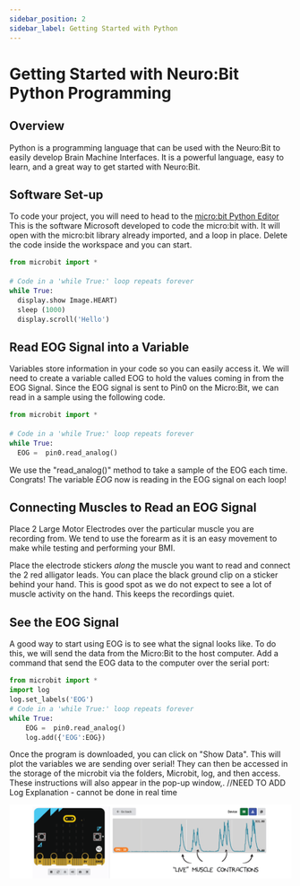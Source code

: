 ```yaml
---
sidebar_position: 2
sidebar_label: Getting Started with Python
---
```


# Getting Started with Neuro:Bit Python Programming #

## Overview ##

Python is a programming language that can be used with the Neuro:Bit to easily develop Brain Machine Interfaces.  It is a powerful language, easy to learn, and a great way to get started with Neuro:Bit.

## Software Set-up ## 

To code your project, you will need to head to the [micro:bit Python Editor](https://python.microbit.org/v/3/ideas) This is the software Microsoft developed to code the micro:bit with. It will open with the micro:bit library already imported, and a loop in place. Delete the code inside the workspace and you can start.


```py title="Basic Python Code"
from microbit import *

# Code in a 'while True:' loop repeats forever
while True:
  display.show Image.HEART)
  sleep (1000)
  display.scroll('Hello')
```

## Read EOG Signal into a Variable ##

Variables store information in your code so you can easily access it.   We will need to create a variable called EOG to hold the values coming in from the EOG Signal.  Since the EOG signal is sent to Pin0 on the Micro:Bit, we can read in a sample using the following code.  

```py title="Basic Python Code"
from microbit import *

# Code in a 'while True:' loop repeats forever
while True:
  EOG =  pin0.read_analog()
```
We use the "read_analog()" method to take a sample of the EOG each time.  Congrats! The variable *EOG* now is reading in the EOG signal on each loop! 


## Connecting Muscles to Read an EOG Signal ##

Place 2 Large Motor Electrodes over the particular muscle you are recording from.  We tend to use the forearm as it is an easy movement to make while testing and performing your BMI. 



Place the electrode stickers *along* the muscle you want to read and connect the 2 red alligator leads.  You can place the black ground clip on a sticker behind your hand. This is good spot as we do not expect to see a lot of muscle activity on the hand.  This keeps the recordings quiet.

## See the EOG Signal ##

A good way to start using EOG is to see what the signal looks like.  To do this, we will send the data from the Micro:Bit to the host computer.  Add a command that send the EOG data to the computer over the serial port:


```py title="Basic Python Code"
from microbit import *
import log
log.set_labels('EOG')
# Code in a 'while True:' loop repeats forever
while True:
    EOG =  pin0.read_analog()
    log.add({'EOG':EOG})
```
Once the program is downloaded, you can click on "Show Data".  This will plot the variables we are sending over serial! They can then be accessed in the storage of the microbit via the folders, Microbit, log, and then access. These instructions will also appear in the pop-up window,. //NEED TO ADD Log Explanation  - cannot be done in real time

![EOG Values in Log](../Block/blk_serialViewer.png)





